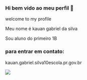 ### Hi bem vido ao meu perfil 👋


welcome to my profile

Meu nome é kauan gabriel da silva

Sou aluno do primeiro 1B 

### para entrar em contato:
kauan.gabriel.silva10escola.pr.gov.br

![](https://media1.tenor.com/m/HC-LQzxxlqgAAAAC/ney-neymar.gif)
